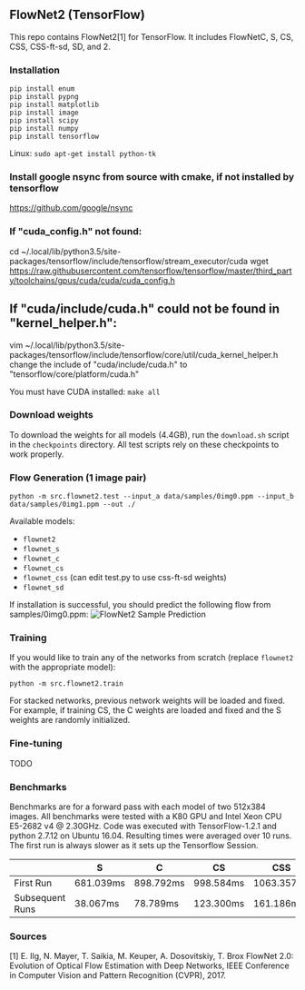 ## FlowNet2 (TensorFlow)

This repo contains FlowNet2[1] for TensorFlow. It includes FlowNetC, S, CS, CSS, CSS-ft-sd, SD, and 2.

### Installation
```
pip install enum
pip install pypng
pip install matplotlib
pip install image
pip install scipy
pip install numpy
pip install tensorflow
```

Linux:
`sudo apt-get install python-tk`

### Install google nsync from source with cmake, if not installed by tensorflow
https://github.com/google/nsync

### If "cuda_config.h" not found:
cd ~/.local/lib/python3.5/site-packages/tensorflow/include/tensorflow/stream_executor/cuda
wget https://raw.githubusercontent.com/tensorflow/tensorflow/master/third_party/toolchains/gpus/cuda/cuda/cuda_config.h

## If "cuda/include/cuda.h" could not be found in "kernel_helper.h":
vim ~/.local/lib/python3.5/site-packages/tensorflow/include/tensorflow/core/util/cuda_kernel_helper.h
change the include of "cuda/include/cuda.h" to "tensorflow/core/platform/cuda.h"

You must have CUDA installed:
`make all`

### Download weights
To download the weights for all models (4.4GB), run the `download.sh` script in the `checkpoints` directory. All test scripts rely on these checkpoints to work properly.


### Flow Generation (1 image pair)

```
python -m src.flownet2.test --input_a data/samples/0img0.ppm --input_b data/samples/0img1.ppm --out ./
```

Available models:
* `flownet2`
* `flownet_s`
* `flownet_c`
* `flownet_cs`
* `flownet_css` (can edit test.py to use css-ft-sd weights)
* `flownet_sd`

If installation is successful, you should predict the following flow from samples/0img0.ppm:
![FlowNet2 Sample Prediction](/data/samples/0flow-pred-flownet2.png?raw=true)

### Training
If you would like to train any of the networks from scratch (replace `flownet2` with the appropriate model):
```
python -m src.flownet2.train
```
For stacked networks, previous network weights will be loaded and fixed. For example, if training CS, the C weights are loaded and fixed and the S weights are randomly initialized.


### Fine-tuning
TODO

### Benchmarks
Benchmarks are for a forward pass with each model of two 512x384 images. All benchmarks were tested with a K80 GPU and Intel Xeon CPU E5-2682 v4 @ 2.30GHz. Code was executed with TensorFlow-1.2.1 and python 2.7.12 on Ubuntu 16.04. Resulting times were averaged over 10 runs. The first run is always slower as it sets up the Tensorflow Session.

| | S | C | CS | CSS | SD | 2
| ------------- | ------------- | ------------- | ------------- | ------------- | ------------- | ------------- |
| First Run | 681.039ms | 898.792ms | 998.584ms | 1063.357ms | 933.806ms | 1882.003ms |
| Subsequent Runs | 38.067ms | 78.789ms | 123.300ms | 161.186ms | 62.061ms | 276.641ms |


### Sources
[1] E. Ilg, N. Mayer, T. Saikia, M. Keuper, A. Dosovitskiy, T. Brox
FlowNet 2.0: Evolution of Optical Flow Estimation with Deep Networks,
IEEE Conference in Computer Vision and Pattern Recognition (CVPR), 2017.
